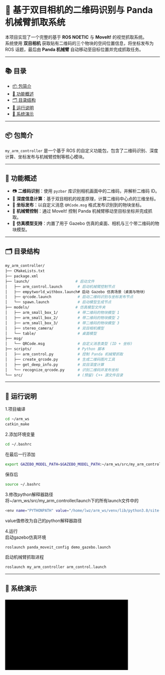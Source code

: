 # 🦾 基于双目相机的二维码识别与 Panda 机械臂抓取系统

本项目实现了一个完整的基于 **ROS NOETIC** 与 **MoveIt!** 的视觉抓取系统。  
系统使用 **双目相机** 获取贴有二维码的三个物块的空间位置信息，将坐标发布为 ROS 话题，最后由 **Panda 机械臂** 自动移动至目标位置并完成抓取任务。

---

## 📚 目录

- [📦 包简介](#-包简介)
- [🧠 功能概述](#-功能概述)
- [🗂️ 目录结构](#️-目录结构)
- [🚀 运行说明](#-运行说明)
- [🎥 系统演示](#-系统演示)

---

## 📦 包简介

`my_arm_controller` 是一个基于 ROS 的自定义功能包，包含了二维码识别、深度计算、坐标发布与机械臂控制等核心模块。

---

## 🧠 功能概述

- 📷 **二维码识别**：使用 `pyzbar` 库识别相机画面中的二维码，并解析二维码 ID。  
- 🧭 **深度信息计算**：基于双目相机的视差原理，计算二维码中心点的三维坐标。  
- 📡 **坐标发布**：以自定义消息 `QRCode.msg` 格式发布识别到的物块坐标。  
- 🤖 **机械臂控制**：通过 MoveIt! 控制 Panda 机械臂移动至目标坐标并完成抓取。  
- 🧱 **仿真模型支持**：内置了用于 Gazebo 仿真的桌面、相机与三个带二维码的物块模型。

---

## 🗂️ 目录结构

```bash
my_arm_controller/
├── CMakeLists.txt
├── package.xml
├── launch/                     # 启动文件
│   ├── arm_control.launch       # 启动机械臂控制节点
│   ├── empytworld_withbox.launch# 启动 Gazebo 仿真场景（桌面与物块）
│   ├── qrcode.launch            # 启动二维码识别与坐标发布节点
│   └── spawn.launch             # 启动模型生成节点
├── models/                     # 仿真模型文件夹
│   ├── arm_small_box_1/         # 带二维码的物块模型 1
│   ├── arm_small_box_2/         # 带二维码的物块模型 2
│   ├── arm_small_box_3/         # 带二维码的物块模型 3
│   ├── stereo_camera/           # 双目相机模型
│   └── table/                   # 桌面模型
├── msg/
│   └── QRCode.msg               # 自定义消息类型 (ID + 坐标)
├── scripts/                     # Python 脚本
│   ├── arm_control.py           # 控制 Panda 机械臂抓取
│   ├── create_qrcode.py         # 生成二维码图片工具
│   ├── get_deep_info.py         # 双目深度计算
│   └── recognize_qrcode.py      # 识别二维码并发布坐标
└── src/                         # (预留) C++ 源文件目录
```

---

## 🚀 运行说明

1.项目编译  
```bash
cd ~/arm_ws
catkin_make
```

2.添加环境变量  
```bash
cd ~/.bashrc
```
在最后一行添加
```bash
export GAZEBO_MODEL_PATH=$GAZEBO_MODEL_PATH:~/arm_ws/src/my_arm_controller/models
```
保存后
```bash
source ~/.bashrc
```

3.修改python解释器路径   
将~/arm_ws/src/my_arm_controller/launch下的所有launch文件中的  
```bash
<env name="PYTHONPATH" value="/home/lwz/arm_ws/venv/lib/python3.8/site-packages:$(env PYTHONPATH)" />
```
value值修改为自己的python解释器路径   

4.运行  
启动gazebo仿真环境  
```bash
roslaunch panda_moveit_config demo_gazebo.launch 
```
启动机械臂抓取进程  
```bash
roslaunch my_arm_controller arm_control.launch 
```

---

## 🎥 系统演示

### 
![演示视频](https://github.com/Jixing424/Panda_Stereo_Grasp/raw/main/show.gif)



